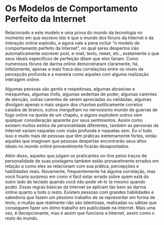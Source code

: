 # Os Modelos de Comportamento Perfeito da Internet

Relacionado a este modelo e uma prova do mundo da tecnologia no momento em que escrevo isto é que o mundo dos fóruns da Internet e da interação online explodiu, e agora vale a pena incluir “o modelo de comportamento perfeito da Internet”, no qual seres despertos irão automaticamente escrever post, e-mail, texto, tweet, etc., exatamente o que seus ideais específicos de perfeição ditam que eles fariam. Como numerosos fóruns de darma online demonstraram claramente, há, infelizmente, apenas a mais fraca das correlações entre os níveis de percepção profunda e a maneira como aqueles com alguma realização interagem online.

Algumas pessoas são gentis e respeitosas, algumas abrasivas e mesquinhas, algumas trolls, algumas sedentas de poder, algumas carentes de atenção, outras carentes de serem apreciadas ou validadas, algumas divulgam apenas o mais seguro dos chavões politicamente corretos caiados de branco, outros mergulham no nervosismo mundo de guerras de fogo online na queda de um chapéu, e alguns explodem outros sem qualquer consideração aparente por seus sentimentos. Assim como existem muitos estilos de personalidade diferentes, também as personas da Internet variam naquelas com visão profunda e naquelas sem. Eu vi tudo isso e muito mais de pessoas que têm práticas extremamente fortes, então aqueles que imaginam que pessoas despertas encontrarão seus altos ideais no mundo online provavelmente ficarão desapontados.

Além disso, aqueles que julgam os praticantes on-line pelos traços de personalidade de suas postagens também estão provavelmente errados em relação a como eles se relacionam com sua prática, percepções e habilidades reais. Novamente, frequentemente há alguma correlação, mas você ficaria surpreso em como é fácil estar errado sobre quem está do outro lado do teclado quando você não pode vê-lo (e mesmo quando pode). Essas regras básicas da Internet se aplicam tão bem ao darma online quanto a todo o resto. Existem pessoas com grandes habilidades e sabedoria que fazem um péssimo trabalho de se representar em forma de texto, e muitas que realmente não são talentosas, realizadas ou sábias que conseguem fazer um ótimo trabalho em publicidade na Internet. Mais uma vez, é decepcionante, mas é assim que funciona a Internet, assim como o resto do mundo.
